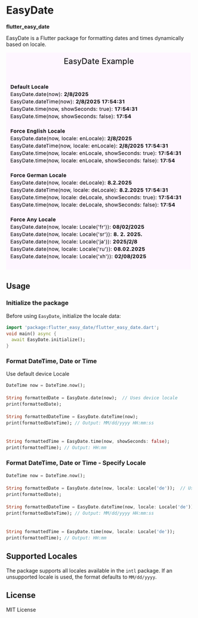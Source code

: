# EasyDate
**flutter_easy_date**

EasyDate is a Flutter package for formatting dates and times dynamically based on locale.

<img src="https://github.com/Nikola-developer/flutter_easy_date/blob/main/assets/images/easy_date_example.png?raw=true"/>

## Usage

### Initialize the package

Before using `EasyDate`, initialize the locale data:
```dart
import 'package:flutter_easy_date/flutter_easy_date.dart';
void main() async {
  await EasyDate.initialize();
}
```

### Format DateTime, Date or Time
Use default device Locale
```dart
DateTime now = DateTime.now();

String formattedDate = EasyDate.date(now);  // Uses device locale
print(formattedDate);

String formattedDateTime = EasyDate.dateTime(now);
print(formattedDateTime); // Output: MM/dd/yyyy HH:mm:ss


String formattedTime = EasyDate.time(now, showSeconds: false);
print(formattedTime); // Output: HH:mm
```

### Format DateTime, Date or Time - Specify Locale
```dart
DateTime now = DateTime.now();

String formattedDate = EasyDate.date(now, locale: Locale('de'));  // Uses device locale
print(formattedDate);

String formattedDateTime = EasyDate.dateTime(now, locale: Locale('de'));
print(formattedDateTime); // Output: MM/dd/yyyy HH:mm:ss


String formattedTime = EasyDate.time(now, locale: Locale('de'));
print(formattedTime); // Output: HH:mm
```

## Supported Locales

The package supports all locales available in the `intl` package. If an unsupported locale is used, the format defaults to `MM/dd/yyyy`.

## License

MIT License
